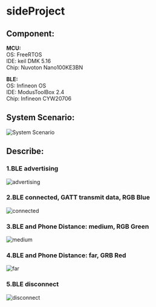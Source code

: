 # sideProject
## Component:
**MCU:**  
OS: FreeRTOS  
IDE: keil DMK 5.16  
Chip: Nuvoton Nano100KE3BN    

**BLE:**  
OS: Infineon OS  
IDE: ModusToolBox 2.4  
Chip: Infineon CYW20706  

## System Scenario:
![System Scenario](https://github.com/adam831024/sideProject/blob/main/picture/sideProject.jpg)
## Describe: 

### 1.BLE advertising  
![advertising](https://github.com/adam831024/sideProject/blob/main/picture/adv.jpg)

### 2.BLE connected, GATT transmit data, RGB Blue  
![connected](https://github.com/adam831024/sideProject/blob/main/picture/close.jpg)

### 3.BLE and Phone Distance: medium, RGB Green    
![medium](https://github.com/adam831024/sideProject/blob/main/picture/medium.jpg)

### 4.BLE and Phone Distance: far, GRB Red    
![far](https://github.com/adam831024/sideProject/blob/main/picture/far.jpg)

### 5.BLE disconnect  
![disconnect](https://github.com/adam831024/sideProject/blob/main/picture/disconnect.jpg)
